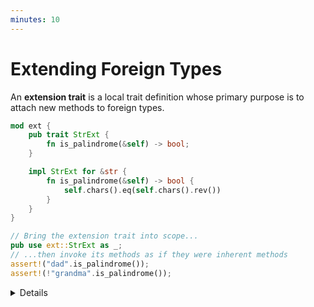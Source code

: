 ```yaml
---
minutes: 10
---
```


# Extending Foreign Types

An **extension trait** is a local trait definition whose primary purpose is to
attach new methods to foreign types.

```rust
mod ext {
    pub trait StrExt {
        fn is_palindrome(&self) -> bool;
    }

    impl StrExt for &str {
        fn is_palindrome(&self) -> bool {
            self.chars().eq(self.chars().rev())
        }
    }
}

// Bring the extension trait into scope...
pub use ext::StrExt as _;
// ...then invoke its methods as if they were inherent methods
assert!("dad".is_palindrome());
assert!(!"grandma".is_palindrome());
```

<details>

- The `Ext` suffix is conventionally attached to the name of extension traits.

  It communicates that the trait is primarily used for extension purposes, and
  it is therefore not intended to be implemented outside the crate that defines
  it.

  Refer to the ["Extension Trait" RFC][1] as the authoritative source for naming
  conventions.

- The extension trait implementation for a foreign type must be in the same crate as the trait itself, otherwise you'll be blocked by Rust's
  [_orphan rule_][2].

- The extension trait must be in scope when its methods are invoked.

  Comment out the `use` statement in the example to show the compiler error
  that's emitted if you try to invoke an extension method without having the
  corresponding extension trait in scope.

- The example above uses an [_underscore import_][3] (`use ext::StrExt as _`) to
  minimize the likelihood of a naming conflict with other imported traits.

  With an underscore import, the trait is considered to be in scope and you're
  allowed to invoke its methods on types that implement the trait. Its _symbol_,
  instead, is not directly accessible. This prevents you, for example, from
  using that trait in a `where` clause.

  Since extension traits aren't meant to be used in `where` clauses, they are
  conventionally imported via an underscore import.

</details>

[1]: https://rust-lang.github.io/rfcs/0445-extension-trait-conventions.html
[2]: https://github.com/rust-lang/rfcs/blob/master/text/2451-re-rebalancing-coherence.md#what-is-coherence-and-why-do-we-care
[3]: https://doc.rust-lang.org/stable/reference/items/use-declarations.html#r-items.use.as-underscore
